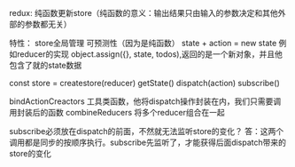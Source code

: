 redux: 纯函数更新store（纯函数的意义：输出结果只由输入的参数决定和其他外部的参数都无关）

特性：
store全局管理
可预测性（因为是纯函数） state + action = new state
例如reducer的实现
object.assign({}, state, todos),返回的是一个新对象，并且他包含了就的state数据

const store = createstore(reducer)
getState()
dispatch(action)
subscribe()

bindActionCreactors  工具类函数，他将dispatch操作封装在内，我们只需要调用封装后的函数
combineReducers 将多个reducer组合在一起

subscribe必须放在dispatch的前面，不然就无法监听store的变化？
答：这两个调用都是同步的按顺序执行。subscribe先监听了，才能获得后面dispatch带来的store的变化
